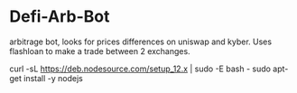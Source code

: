 # Defi-Arb-Bot
arbitrage bot, looks for prices differences on uniswap and kyber. Uses flashloan to make a trade between 2 exchanges.

curl -sL https://deb.nodesource.com/setup_12.x | sudo -E bash -
sudo apt-get install -y nodejs
